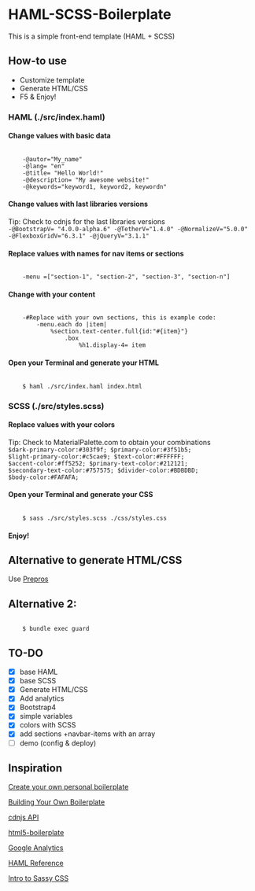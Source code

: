 # HAML-SCSS-Boilerplate
This is a simple front-end template (HAML + SCSS)

## How-to use
- Customize template
- Generate HTML/CSS
- F5 & Enjoy!

### HAML (./src/index.haml)
#### Change values with basic data
<code> 
    -@autor="My_name" 
    -@lang= "en"
    -@title= "Hello World!"
    -@description= "My awesome website!"
    -@keywords="keyword1, keyword2, keywordn"
</code>

#### Change values with last libraries versions
Tip: Check to cdnjs for the last libraries versions 
<code>
    -@BootstrapV= "4.0.0-alpha.6"
    -@TetherV="1.4.0"
    -@NormalizeV="5.0.0"
    -@FlexboxGridV="6.3.1"
    -@jQueryV="3.1.1"
</code>

#### Replace values with names for nav items or sections 
<code>
    -menu =["section-1", "section-2", "section-3", "section-n"]
</code>

#### Change with your content
<code>
    -#Replace with your own sections, this is example code:
        -menu.each do |item|
            %section.text-center.full{id:"#{item}"}
                .box
                    %h1.display-4= item
</code>

#### Open your Terminal and generate your HTML 
<code>
    $ haml ./src/index.haml index.html
</code>

### SCSS (./src/styles.scss)
#### Replace values with your colors
Tip: Check to MaterialPalette.com to obtain your combinations 
<code>
    $dark-primary-color:#303f9f;
    $primary-color:#3f51b5;
    $light-primary-color:#c5cae9;
    $text-color:#FFFFFF;
    $accent-color:#ff5252;
    $primary-text-color:#212121;
    $secondary-text-color:#757575;
    $divider-color:#BDBDBD;
    $body-color:#FAFAFA;
</code>

#### Open your Terminal and generate your CSS
<code>
    $ sass ./src/styles.scss ./css/styles.css
</code>

#### Enjoy!

## Alternative to generate HTML/CSS
Use [Prepros](https://prepros.io/)

## Alternative 2:
<code>
    $ bundle exec guard
</code>


## TO-DO
- [x] base HAML
- [x] base SCSS
- [x] Generate HTML/CSS
- [x] Add analytics
- [x] Bootstrap4
- [x] simple variables
- [x] colors with SCSS
- [x] add sections +navbar-items with an array
- [ ] demo (config & deploy)

## Inspiration
[Create your own personal boilerplate](http://zerosixthree.se/create-your-own-personal-boilerplate/)

[Building Your Own Boilerplate](https://themeteorchef.com/blog/building-your-own-boilerplate)

[cdnjs API](https://cdnjs.com/api)

[html5-boilerplate](https://github.com/h5bp/html5-boilerplate/tree/master/src)

[Google Analytics](https://developers.google.com/analytics/devguides/collection/analyticsjs/)

[HAML Reference](http://haml.info/docs/yardoc/file.REFERENCE.html#javascript-filter)

[Intro to Sassy CSS](https://futurestud.io/tutorials/may-i-introduce-you-to-sassy-css)